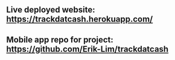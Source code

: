 ## Live deployed website: https://trackdatcash.herokuapp.com/

## Mobile app repo for project: https://github.com/Erik-Lim/trackdatcash
